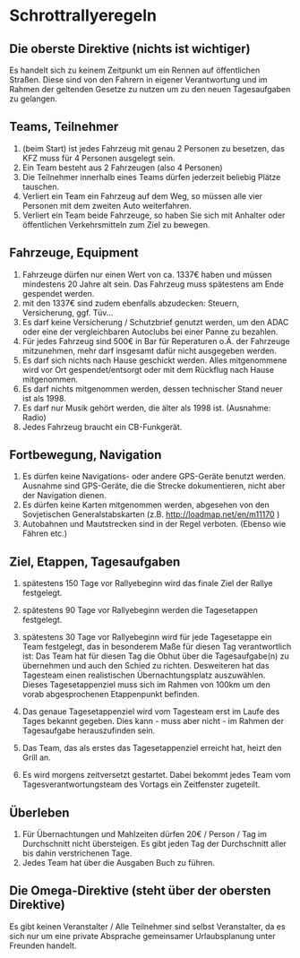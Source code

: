 # Schrottrallyeregeln

## Die oberste Direktive (nichts ist wichtiger)

Es handelt sich zu keinem Zeitpunkt um ein Rennen auf öffentlichen Straßen. Diese sind von den Fahrern in eigener Verantwortung und im Rahmen der geltenden Gesetze zu nutzen um zu den neuen Tagesaufgaben zu gelangen.

## Teams, Teilnehmer

1. (beim Start) ist jedes Fahrzeug mit genau 2 Personen zu besetzen, das KFZ muss für 4 Personen ausgelegt sein.
1. Ein Team besteht aus 2 Fahrzeugen (also 4 Personen)
1. Die Teilnehmer innerhalb eines Teams dürfen jederzeit beliebig Plätze tauschen.
1. Verliert ein Team ein Fahrzeug auf dem Weg, so müssen alle vier Personen mit dem zweiten Auto weiterfahren.
1. Verliert ein Team beide Fahrzeuge, so haben Sie sich mit Anhalter oder öffentlichen Verkehrsmitteln zum Ziel zu bewegen.

## Fahrzeuge, Equipment

1. Fahrzeuge dürfen nur einen Wert von ca. 1337€ haben und müssen mindestens 20 Jahre alt sein. Das Fahrzeug muss spätestens am Ende gespendet werden.
1. mit den 1337€ sind zudem ebenfalls abzudecken: Steuern, Versicherung, ggf. Tüv...
1. Es darf keine Versicherung / Schutzbrief genutzt werden, um den ADAC oder eine der vergleichbaren Autoclubs bei einer Panne zu bezahlen.
1. Für jedes Fahrzeug sind 500€ in Bar für Reperaturen o.Ä. der Fahrzeuge mitzunehmen, mehr darf insgesamt dafür nicht ausgegeben werden.
1. Es darf sich nichts nach Hause geschickt werden. Alles mitgenommene wird vor Ort gespendet/entsorgt oder mit dem Rückflug nach Hause mitgenommen.
1. Es darf nichts mitgenommen werden, dessen technischer Stand neuer ist als 1998.
  1. Es darf nur Musik gehört werden, die älter als 1998 ist. (Ausnahme: Radio)
1. Jedes Fahrzeug braucht ein CB-Funkgerät.

## Fortbewegung, Navigation

1. Es dürfen keine Navigations- oder andere GPS-Geräte benutzt werden. Ausnahme sind GPS-Geräte, die die Strecke dokumentieren, nicht aber der Navigation dienen.
1. Es dürfen keine Karten mitgenommen werden, abgesehen von den Sovjetischen Generalstabskarten (z.B. http://loadmap.net/en/m11170 )
1. Autobahnen und Mautstrecken sind in der Regel verboten. (Ebenso wie Fähren etc.)

## Ziel, Etappen, Tagesaufgaben
1. spätestens 150 Tage vor Rallyebeginn wird das finale Ziel der Rallye festgelegt.
1. spätestens 90 Tage vor Rallyebeginn werden die Tagesetappen festgelegt.
1. spätestens 30 Tage vor Rallyebeginn wird für jede Tagesetappe ein Team festgelegt, das in besonderem Maße für diesen Tag verantwortlich ist: Das Team hat für diesen Tag die Obhut über die Tagesaufgabe(n) zu übernehmen und auch den Schied zu richten. Desweiteren hat das Tagesteam einen realistischen Übernachtungsplatz auszuwählen. Dieses Tagesetappenziel muss sich im Rahmen von 100km um den vorab abgesprochenen Etappenpunkt befinden.
1. Das genaue Tagesetappenziel wird vom Tagesteam erst im Laufe des Tages bekannt gegeben. Dies kann - muss aber nicht - im Rahmen der Tagesaufgabe herauszufinden sein.

1. Das Team, das als erstes das Tagesetappenziel erreicht hat, heizt den Grill an.
1. Es wird morgens zeitversetzt gestartet. Dabei bekommt jedes Team vom Tagesverantwortungsteam des Vortags ein Zeitfenster zugeteilt.

## Überleben

1. Für Übernachtungen und Mahlzeiten dürfen 20€ / Person / Tag im Durchschnitt nicht übersteigen. Es gibt jeden Tag der Durchschnitt aller bis dahin verstrichenen Tage.
1. Jedes Team hat über die Ausgaben Buch zu führen.

## Die Omega-Direktive (steht über der obersten Direktive)

Es gibt keinen Veranstalter / Alle Teilnehmer sind selbst Veranstalter, da es sich nur um eine private Absprache gemeinsamer Urlaubsplanung unter Freunden handelt.









